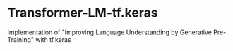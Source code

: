 # Transformer-LM-tf.keras
Implementation of "Improving Language Understanding by Generative Pre-Training" with tf.keras
